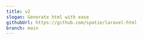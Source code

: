 ```yaml
---
title: v2
slogan: Generate html with ease
githubUrl: https://github.com/spatie/laravel-html
branch: main
---
```

